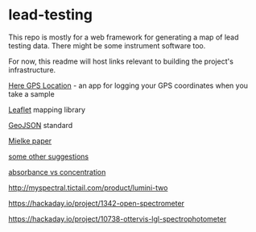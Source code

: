 # lead-testing

This repo is mostly for a web framework for generating a map of lead testing data.  There might be some instrument software too.  

For now, this readme will host links relevant to building the project's infrastructure.

[Here GPS Location](https://f-droid.org/repository/browse/?fdfilter=here+gps+location&fdid=com.borneq.heregpslocation) - an app for logging your GPS coordinates when you take a sample

[Leaflet](http://leafletjs.com/) mapping library

[GeoJSON](https://en.wikipedia.org/wiki/GeoJSON) standard

[Mielke paper](https://www.ncbi.nlm.nih.gov/pmc/articles/PMC1651267/pdf/amjph00647-0022.pdf)

[some other suggestions](https://www.researchgate.net/post/What_is_the_procedure_for_measuring_soil_heavy_metals_using_atomic_absorption_spectroscope_AAS)

[absorbance vs concentration](https://terpconnect.umd.edu/~toh/models/BeersLawCurveFit.html)

http://myspectral.tictail.com/product/lumini-two

https://hackaday.io/project/1342-open-spectrometer

https://hackaday.io/project/10738-ottervis-lgl-spectrophotometer
